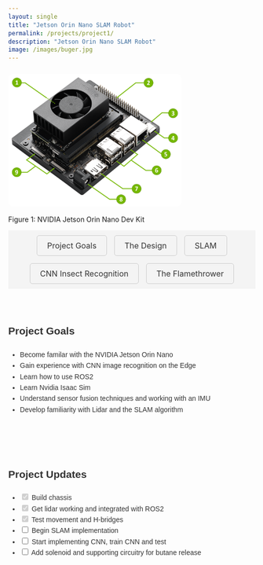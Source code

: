 ```yaml
---
layout: single
title: "Jetson Orin Nano SLAM Robot"
permalink: /projects/project1/
description: "Jetson Orin Nano SLAM Robot"
image: /images/buger.jpg
---
```


 <div class="image-container">
    <img src="/images/orin.png" alt="Robot Schematic" style="width: 70%; border-radius: 10px; margin-top: 10px;">
    <p class="image-label">Figure 1: NVIDIA Jetson Orin Nano Dev Kit</p>
  </div>

<div class="toc-container">
  <div class="toc">
    <a href="#overview" class="toc-item">Project Goals</a>
    <a href="#robot-design" class="toc-item">The Design</a>
    <a href="#testing-and-results" class="toc-item">SLAM</a>
    <a href="#future-work" class="toc-item">CNN Insect Recognition</a>
    <a href="#future-work2" class="toc-item">The Flamethrower</a>
  </div>
</div>


<!-- Project Sections -->
<section id="overview">
  <h2>Project Goals</h2>
  <ul>
    <li>Become familar with the NVIDIA Jetson Orin Nano</li>
    <li>Gain experience with CNN image recognition on the Edge</li>
    <li>Learn how to use ROS2</li>
    <li>Learn Nvidia Isaac Sim</li>
    <li>Understand sensor fusion techniques and working with an IMU</li>
    <li>Develop familiarity with Lidar and the SLAM algorithm</li>
  </ul>
</section>

<section id="robot-design">
  <h2>Project Updates</h2>
  <ul>
    <li>
      <input type="checkbox" checked disabled> Build chassis
    </li>
    <li>
      <input type="checkbox" checked disabled> Get lidar working and integrated with ROS2
    </li>
    <li>
      <input type="checkbox" checked disabled> Test movement and H-bridges
    </li>
    <li>
      <input type="checkbox"> Begin SLAM implementation
    </li>
    <li>
      <input type="checkbox"> Start implementing CNN, train CNN and test
    </li>
    <li>
      <input type="checkbox"> Add solenoid and supporting circuitry for butane release
    </li>
  </ul>
</section>



<style>
/* Table of Contents Styling */
.toc-container {
  background-color: #f4f4f4;
  padding: 10px;
  text-align: center;
  margin-bottom: 20px;
}

.toc {
  display: flex;
  gap: 15px;
  justify-content: center;
  flex-wrap: wrap;
}

.toc-item {
  display: inline-block;
  text-align: center;
  cursor: pointer;
  text-decoration: none;
  color: #333;
  font-size: 16px;
  padding: 10px 20px;
  border: 1px solid #ccc;
  border-radius: 5px;
  transition: background-color 0.3s ease, transform 0.3s ease;
}

.toc-item:hover {
  background-color: #007acc;
  color: #fff;
  transform: scale(1.05);
}

/* Section Styling */
section {
  padding: 20px 0; /* Optional: Adjust spacing above and below */
  margin: 20px 0; /* Optional: Add vertical spacing between sections */
  font-family: 'Arial', sans-serif; /* Optional: Set font family */
  font-size: 14px; /* Set font size */
  line-height: 1.6; /* Improve text readability */
  color: #333; /* Text color */
  border: none; /* Remove borders */
  background-color: transparent; /* Remove background color */
}



section img {
  max-width: 100%;
  height: auto;
  border-radius: 10px;
}

/* Heading Styling */
section h2 {
  margin-bottom: 20px;
  color: #333;
}

/* Smooth Scroll */
a[href^="#"] {
  text-decoration: none;
}

</style>

<script>
  /* Smooth Scroll Script */
  document.querySelectorAll('a[href^="#"]').forEach(anchor => {
    anchor.addEventListener('click', function(e) {
      e.preventDefault();
      document.querySelector(this.getAttribute('href')).scrollIntoView({
        behavior: 'smooth'
      });
    });
  });
</script>
